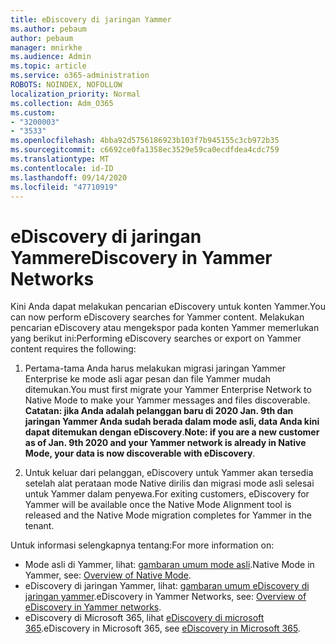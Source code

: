```yaml
---
title: eDiscovery di jaringan Yammer
ms.author: pebaum
author: pebaum
manager: mnirkhe
ms.audience: Admin
ms.topic: article
ms.service: o365-administration
ROBOTS: NOINDEX, NOFOLLOW
localization_priority: Normal
ms.collection: Adm_O365
ms.custom:
- "3200003"
- "3533"
ms.openlocfilehash: 4bba92d5756186923b103f7b945155c3cb972b35
ms.sourcegitcommit: c6692ce0fa1358ec3529e59ca0ecdfdea4cdc759
ms.translationtype: MT
ms.contentlocale: id-ID
ms.lasthandoff: 09/14/2020
ms.locfileid: "47710919"
---
```

# <a name="ediscovery-in-yammer-networks"></a><span data-ttu-id="1569d-102">eDiscovery di jaringan Yammer</span><span class="sxs-lookup"><span data-stu-id="1569d-102">eDiscovery in Yammer Networks</span></span>

<span data-ttu-id="1569d-103">Kini Anda dapat melakukan pencarian eDiscovery untuk konten Yammer.</span><span class="sxs-lookup"><span data-stu-id="1569d-103">You can now perform eDiscovery searches for Yammer content.</span></span>  <span data-ttu-id="1569d-104">Melakukan pencarian eDiscovery atau mengekspor pada konten Yammer memerlukan yang berikut ini:</span><span class="sxs-lookup"><span data-stu-id="1569d-104">Performing eDiscovery searches or export on Yammer content requires the following:</span></span>

1. <span data-ttu-id="1569d-105">Pertama-tama Anda harus melakukan migrasi jaringan Yammer Enterprise ke mode asli agar pesan dan file Yammer mudah ditemukan.</span><span class="sxs-lookup"><span data-stu-id="1569d-105">You must first migrate your Yammer Enterprise Network to Native Mode to make your Yammer messages and files discoverable.</span></span> <span data-ttu-id="1569d-106">**Catatan: jika Anda adalah pelanggan baru di 2020 Jan. 9th dan jaringan Yammer Anda sudah berada dalam mode asli, data Anda kini dapat ditemukan dengan eDiscovery**.</span><span class="sxs-lookup"><span data-stu-id="1569d-106">**Note: if you are a new customer as of Jan. 9th 2020 and your Yammer network is already in Native Mode, your data is now discoverable with eDiscovery**.</span></span>

2. <span data-ttu-id="1569d-107">Untuk keluar dari pelanggan, eDiscovery untuk Yammer akan tersedia setelah alat perataan mode Native dirilis dan migrasi mode asli selesai untuk Yammer dalam penyewa.</span><span class="sxs-lookup"><span data-stu-id="1569d-107">For exiting customers, eDiscovery for Yammer will be available once the Native Mode Alignment tool is released and the Native Mode migration completes for Yammer in the tenant.</span></span>

<span data-ttu-id="1569d-108">Untuk informasi selengkapnya tentang:</span><span class="sxs-lookup"><span data-stu-id="1569d-108">For more information on:</span></span>

- <span data-ttu-id="1569d-109">Mode asli di Yammer, lihat: [gambaran umum mode asli](https://docs.microsoft.com/yammer/configure-your-yammer-network/overview-native-mode).</span><span class="sxs-lookup"><span data-stu-id="1569d-109">Native Mode in Yammer, see: [Overview of Native Mode](https://docs.microsoft.com/yammer/configure-your-yammer-network/overview-native-mode).</span></span>
- <span data-ttu-id="1569d-110">eDiscovery di jaringan Yammer, lihat: [gambaran umum eDiscovery di jaringan yammer](https://docs.microsoft.com/yammer/manage-security-and-compliance/overview-of-ediscovery).</span><span class="sxs-lookup"><span data-stu-id="1569d-110">eDiscovery in Yammer Networks, see: [Overview of eDiscovery in Yammer networks](https://docs.microsoft.com/yammer/manage-security-and-compliance/overview-of-ediscovery).</span></span>
- <span data-ttu-id="1569d-111">eDiscovery di Microsoft 365, lihat [eDiscovery di microsoft 365](https://docs.microsoft.com/microsoft-365/compliance/ediscovery).</span><span class="sxs-lookup"><span data-stu-id="1569d-111">eDiscovery in Microsoft  365, see [eDiscovery in Microsoft 365](https://docs.microsoft.com/microsoft-365/compliance/ediscovery).</span></span>

